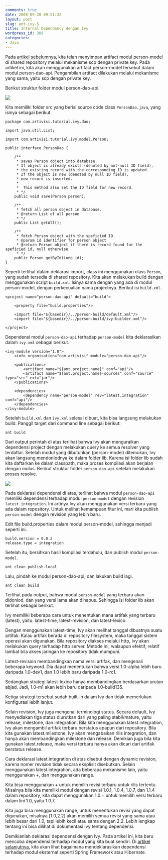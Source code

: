 ```yaml
---
comments: true
date: 2008-09-28 09:51:32
layout: post
slug: ant-ivy-5
title: Internal Dependency dengan Ivy
wordpress_id: 389
categories:
- Java
---
```


Pada [artikel sebelumny](http://endy.artivisi.com/blog/java/ant-ivy-4/)a, kita telah menyimpan artifact modul person-model di shared repository melalui mekanisme scp dengan private key. Pada artikel ini, kita akan menggunakan artifact person-model tersebut dalam modul person-dao-api. Pengambilan artifact dilakukan melalui mekanisme yang sama, yaitu scp dengan private key. 



Berikut struktur folder modul person-dao-api. 

[![](http://endy.artivisi.com/blog/wp-content/uploads/2008/09/folder-person-dao-api-before-resolve.png)](http://endy.artivisi.com/blog/wp-content/uploads/2008/09/folder-person-dao-api-before-resolve.png)

Kita memiliki folder src yang berisi source code class `PersonDao.java`, yang isinya sebagai berikut. 


    
    
    package com.artivisi.tutorial.ivy.dao;
    
    import java.util.List;
    
    import com.artivisi.tutorial.ivy.model.Person;
    
    public interface PersonDao {
    	
    	/**
    	 * saves Person object into database. 
    	 * If object is already exists (denoted by not-null ID field), 
    	 * the existing record with the corresponding ID is updated. 
    	 * If the object is new (denoted by null ID field), 
    	 * new record is inserted.
    	 * 
    	 *  This method also set the ID field for new record.
    	 * */
    	public void save(Person person);
    	
    	/**
    	 * fetch all person object in database.
    	 * @return List of all person
    	 * */
    	public List getAll();
    	
    	/**
    	 * fetch Person object with the speficied ID. 
    	 * @param id identifier for person object
    	 * @return Person object if there is record found for the speficied id, null otherwise
    	 * */
    	public Person getById(Long id);
    }
    




Seperti terlihat dalam deklarasi import, class ini menggunakan class `Person`, yang sudah tersedia di shared repository. Kita akan melakukan build dengan menggunakan script `build.xml`. Isinya sama dengan yang ada di modul person-model, dengan perkecualian nama projectnya. Berikut isi `build.xml`. 


    
    
    <project name="person-dao-api" default="build">
    
    	<property file="build.properties"/>
    	
    	<import file="${basedir}/../person-build/default.xml"/>
    	<import file="${basedir}/../person-build/ivy-builder.xml"/>
    	
    </project>
    



Dependensi modul `person-dao-api` terhadap `person-model` kita deklarasikan dalam `ivy.xml` sebagai berikut. 

    
    
    <ivy-module version="1.0">
        <info organisation="com.artivisi" module="person-dao-api"/>
        
    	<publications>
    		<artifact name="${ant.project.name}" conf="api"/>
    		<artifact name="${ant.project.name}-sources" conf="source" type="src" ext="jar"/>
    	</publications>
        
        <dependencies>
            <dependency name="person-model" rev="latest.integration" conf="api"/>
        </dependencies>
    </ivy-module>
    



Setelah `build.xml` dan `ivy.xml` selesai dibuat, kita bisa langsung melakukan build. Panggil target dari command line sebagai berikut: 

    
    
    ant build
    


Dari output perintah di atas terlihat bahwa Ivy akan menguraikan dependensi project dengan melakukan query ke semua resolver yang terdaftar. Setelah modul yang dibutuhkan (person-model) ditemukan, Ivy akan langsung mendonlodnya ke dalam folder lib. Karena isi folder lib sudah kita daftarkan ke dalam classpath, maka proses kompilasi akan berjalan dengan mulus. Berikut struktur folder `person-dao-api` setelah melakukan proses resolve.

[![](http://endy.artivisi.com/blog/wp-content/uploads/2008/09/folder-person-dao-api-after-resolve.png)](http://endy.artivisi.com/blog/wp-content/uploads/2008/09/folder-person-dao-api-after-resolve.png)

Pada deklarasi dependensi di atas, terlihat bahwa modul `person-dao-api` memiliki dependensi terhadap modul `person-model` dengan revision `latest.integration`. Ini artinya Ivy akan menggunakan versi terbaru yang ada dalam repository. Untuk melihat kemampuan fitur ini, mari kita publish `person-model` dengan revision yang lebih baru. 

Edit file build.properties dalam modul person-model, sehingga menjadi seperti ini. 


    
    
    build.version = 0.0.2
    release.type = integration
    



Setelah itu, bersihkan hasil kompilasi terdahulu, dan publish modul `person-model`. 

    
    
    ant clean publish-local
    


Lalu, pindah ke modul person-dao-api, dan lakukan build lagi. 

    
    
    ant clean build
    


Terlihat pada output, bahwa modul `person-model` yang terbaru akan didonlod, dan yang versi lama akan dihapus. Sehingga isi folder lib akan terlihat sebagai berikut. 


Ivy memiliki beberapa cara untuk menentukan mana artifak yang terbaru (latest), yaitu: latest-time, latest-revision, dan latest-lexico. 

Dengan menggunakan latest-time, Ivy akan melihat tanggal dibuatnya suatu artifak. Kalau artifak berada di repository filesystem, maka tanggal sistem operasi akan digunakan. Bila repository diakses melalui http, Ivy akan melakukan query terhadap http server. Metode ini, walaupun efektif, relatif lambat bila akses jaringan ke repository tidak mumpuni. 

Latest-revision membandingkan nama versi artifak, dan mengenali beberapa keyword. Dia dapat menentukan bahwa versi 1.0-alpha lebih baru daripada 1.0-dev1, dan 1.0 lebih baru daripada 1.0-rc1.

Sedangkan strategi latest-lexico hanya membandingkan berdasarkan urutan abjad. Jadi, 1.0-m1 akan lebih baru daripada 1.0-build135.

Ketiga strategi tersebut sudah built-in dalam Ivy dan tidak memerlukan konfigurasi lebih lanjut. 

Selain revision, Ivy juga mengenal terminologi status. Secara default, Ivy menyediakan tiga status diurutkan dari yang paling stabil/mature, yaitu release, milestone, dan integration. Bila kita menggunakan latest.integration, Ivy akan mengambil artifak terbaru berstatus apapun dari repository. Bila kita gunakan latest.milestone, Ivy akan mengabaikan rilis integration, dan hanya akan membandingkan milestone dan release. Demikian juga bila kita gunakan latest.release, maka versi terbaru hanya akan dicari dari artifak berstatus release. 

Cara deklarasi latest.integration di atas disebut dengan dynamic revision, karena nomer revision tidak secara eksplisit disebutkan. Selain menggunakan latest.integration, ada beberapa mekanisme lain, yaitu menggunakan +, dan menggunakan range. 

Kita bisa menggunakan + untuk memilih revisi terbaru untuk rilis tertentu. Misalnya bila kita memiliki modul dengan revisi 1.0.1, 1.0.4, 1.0.7, dan 1.1.4 dalam repository, kita dapat menggunakan 1.0.+ untuk memilih versi terbaru dalam lini 1.0, yaitu 1.0.7. 

Kita juga bisa menggunakan range, untuk menentukan revisi yang dapat digunakan, misalnya [1.0,2.2] akan memilih semua revisi yang sama atau lebih besar dari 1.0, tapi lebih kecil atau sama dengan 2.2. Lebih lengkap tentang ini bisa dilihat di dokumentasi Ivy tentang dependensi. 

Demikianlah deklarasi dependensi dengan Ivy. Pada artikel ini, kita baru mencoba dependensi terhadap modul yang kita buat sendiri. Di [artikel selanjutnya](http://endy.artivisi.com/blog/java/ant-ivy-6/), kita akan lihat bagaimana mendeklarasikan dependensi terhadap modul eksternal seperti Spring Framework atau Hibernate. 
